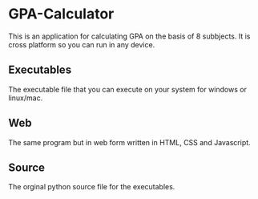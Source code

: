 # GPA-Calculator
This is an application for calculating GPA on the basis of 8 subbjects. It is cross platform so you can run in any device.

## Executables
The executable file that you can execute on your system for windows or linux/mac.

## Web
The same program but in web form written in HTML, CSS and Javascript.

## Source
The orginal python source file for the executables.


